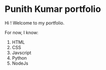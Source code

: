 # Punith Kumar portfolio

Hi ! Welcome to my portfolio.


For now, I know:

1. HTML
1. CSS
1. Javscript
1. Python
1. NodeJs
